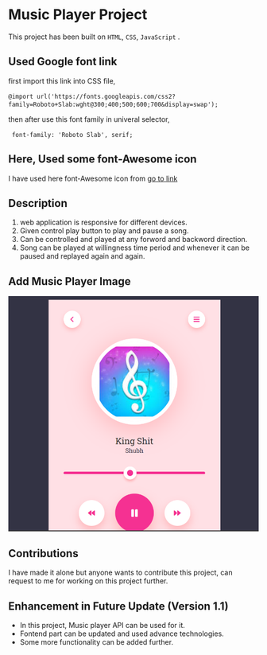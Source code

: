 # Music Player Project

This project has been built on `HTML`, `CSS`, `JavaScript` . 

## Used Google font link
first import this link into CSS file, 
```
@import url('https://fonts.googleapis.com/css2?family=Roboto+Slab:wght@300;400;500;600;700&display=swap');
```
then after use this font family in univeral selector, 
```
 font-family: 'Roboto Slab', serif;
```
## Here, Used some font-Awesome icon 
I have used here font-Awesome icon from [go to link](https://fontawesome.com/icons)

## Description
1) web application is responsive for different devices.
2) Given control play button to play and pause a song.
3) Can be controlled and played at any forword and backword direction.
4) Song can be played at willingness time period and whenever it can be paused and replayed again and again.


## Add Music Player Image
![it is just for Demo Image](https://github.com/sanjaraiy/Music_Player_Project/blob/main/demo-image.png)

## Contributions
I have made it alone but anyone wants to contribute this project, can request to me for working on this project further.

## Enhancement in Future Update (Version 1.1)
- In  this project, Music player API can be used for it.
- Fontend part can be updated and used advance technologies.
- Some more functionality can be added further.




